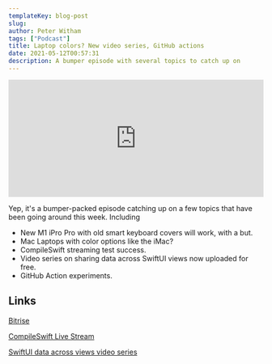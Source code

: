 ```yaml
---
templateKey: blog-post
slug:
author: Peter Witham
tags: ["Podcast"]
title: Laptop colors? New video series, GitHub actions
date: 2021-05-12T00:57:31
description: A bumper episode with several topics to catch up on
---
```


<iframe src="https://open.spotify.com/embed-podcast/episode/2W3eW1mKm3d6HhU82Im9ic" width="100%" height="232" frameborder="0" allowtransparency="true" allow="encrypted-media"></iframe>

Yep, it's a bumper-packed episode catching up on a few topics that have been going around this week. Including

- New M1 iPro Pro with old smart keyboard covers will work, with a but.
- Mac Laptops with color options like the iMac?
- CompileSwift streaming test success.
- Video series on sharing data across SwiftUI views now uploaded for free.
- GitHub Action experiments.

## Links

[Bitrise](https://app.bitrise.io/referral/42e309bfcb1d8655)

[CompileSwift Live Stream](https://twitch.tv/compileswift)

[SwiftUI data across views video series](https://youtube.com/playlist?list=PLHBYjLiURDUUN_P4t1m6neSgJagmXDj0b)
